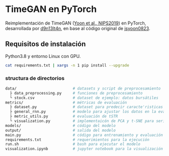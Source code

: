 # TimeGAN en PyTorch
Reimplementación de TimeGAN ([Yoon et al., NIPS2019](https://papers.nips.cc/paper/8789-time-series-generative-adversarial-networks)) en PyTorch, desarrollada por 
[d9n13lt4n](https://github.com/d9n13lt4n/timegan-pytorch), en base al código original de [jsyoon0823](https://github.com/jsyoon0823/TimeGAN).

## Requisitos de instalación
Python3.8 y entorno Linux con GPU.
```bash
cat requirements.txt | xargs -n 1 pip install --upgrade
```

### structura de directorios
```bash
data/                         # datasets y script de preprocesamiento
  ├ data_preprocessing.py     # funciones de preprocesamiento
  └ stock.csv                 # dataset de ejemplo: datos bursátiles
metrics/                      # métricas de evaluación
  ├ dataset.py                # dataset para predecir caracte'risticas y un paso en el futuro
  ├ general_rnn.py            # modelo para ajustar los datos en la evaluación de tSTR
  ├ metric_utils.py           # evaluación de tSTR
  └ visualization.py          # implementaicón de PCA y t-SNE para series temporales
models/                       # código del modelo
output/                       # salida del modelo
main.py                       # código para entrenamiento y evaluación de TSTR del modelo
requirements.txt              # requerimientos para la ejecución
run.sh                        # bash para ejecutar el modelo
visualization.ipynb           # jupyter notebook para la visualización de datos y métricas
```
